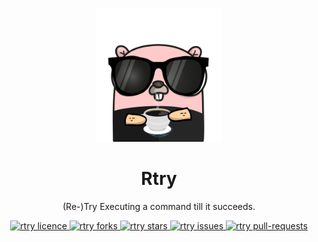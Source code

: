 <p align="center">
    <img src="./gopher.png" width="200px" height="auto">
</p>
<h1 align="center">Rtry</h1>

<p align="center">(Re-)Try Executing a command till it succeeds.</p>

<p align="center">
<a href="https://github.com/ArunMurugan78/rtry/blob/master/LICENSE" target="blank">
<img src="https://img.shields.io/github/license/ArunMurugan78/rtry?style=flat-square" alt="rtry licence" />
</a>
<a href="https://github.com/ArunMurugan78/rtry/fork" target="blank">
<img src="https://img.shields.io/github/forks/ArunMurugan78/rtry?style=flat-square" alt="rtry forks"/>
</a>
<a href="https://github.com/ArunMurugan78/rtry/stargazers" target="blank">
<img src="https://img.shields.io/github/stars/ArunMurugan78/rtry?style=flat-square" alt="rtry stars"/>
</a>
<a href="https://github.com/ArunMurugan78/rtry/issues" target="blank">
<img src="https://img.shields.io/github/issues/ArunMurugan78/rtry?style=flat-square" alt="rtry issues"/>
</a>
<a href="https://github.com/ArunMurugan78/rtry/pulls" target="blank">
<img src="https://img.shields.io/github/issues-pr/ArunMurugan78/rtry?style=flat-square" alt="rtry pull-requests"/>
</a>

</p>
